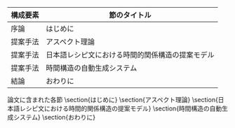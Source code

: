 構成要素 | 節のタイトル
 --- | --- 
序論 | はじめに
提案手法 | アスペクト理論
提案手法 | 日本語レシピ文における時間的関係構造の提案モデル
提案手法 | 時間構造の自動生成システム
結論 | おわりに

論文に含まれた各節
\section{はじめに}
\section{アスペクト理論}
\section{日本語レシピ文における時間的関係構造の提案モデル}
\section{時間構造の自動生成システム}
\section{おわりに}
